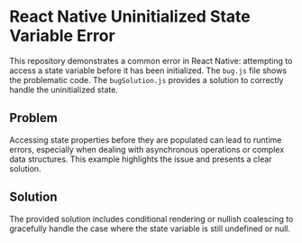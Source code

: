 # React Native Uninitialized State Variable Error

This repository demonstrates a common error in React Native: attempting to access a state variable before it has been initialized.  The `bug.js` file shows the problematic code. The `bugSolution.js` provides a solution to correctly handle the uninitialized state.

## Problem

Accessing state properties before they are populated can lead to runtime errors, especially when dealing with asynchronous operations or complex data structures. This example highlights the issue and presents a clear solution.

## Solution

The provided solution includes conditional rendering or nullish coalescing to gracefully handle the case where the state variable is still undefined or null.